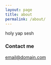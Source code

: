 ```yaml
---
layout: page
title: about
permalink: /about/
---
```


holy yap sesh

### Contact me

[email@domain.com](mailto:email@domain.com)